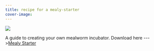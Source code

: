 ```yaml
---
title: recipe for a mealy-starter
cover-image:
---
```


![]({{site.baseurl}}/img/recipe-sample.jpg)

A guide to creating your own mealworm incubator. Download here --->[Mealy Starter](Incubator.zip)
